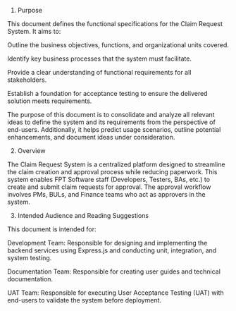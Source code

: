 1. Purpose

This document defines the functional specifications for the Claim Request System. It aims to:

Outline the business objectives, functions, and organizational units covered.

Identify key business processes that the system must facilitate.

Provide a clear understanding of functional requirements for all stakeholders.

Establish a foundation for acceptance testing to ensure the delivered solution meets requirements.

The purpose of this document is to consolidate and analyze all relevant ideas to define the system and its requirements from the perspective of end-users. Additionally, it helps predict usage scenarios, outline potential enhancements, and document ideas under consideration.

2. Overview

The Claim Request System is a centralized platform designed to streamline the claim creation and approval process while reducing paperwork. This system enables FPT Software staff (Developers, Testers, BAs, etc.) to create and submit claim requests for approval. The approval workflow involves PMs, BULs, and Finance teams who act as approvers in the system.

3. Intended Audience and Reading Suggestions

This document is intended for:

Development Team: Responsible for designing and implementing the backend services using Express.js and conducting unit, integration, and system testing.

Documentation Team: Responsible for creating user guides and technical documentation.

UAT Team: Responsible for executing User Acceptance Testing (UAT) with end-users to validate the system before deployment.


 
